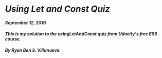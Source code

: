 # _Using Let and Const Quiz_
#### _September 12, 2019_
#### _This is my solution to the usingLetAndConst quiz from Udacity's free ES6 course._
#### _By Ryan Ben S. Villanueva_